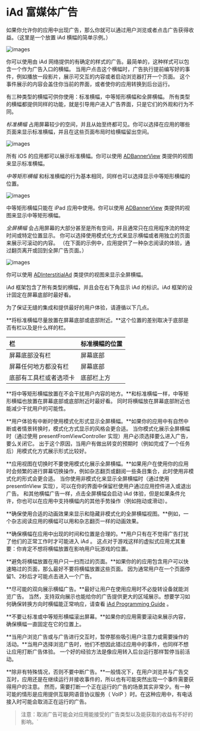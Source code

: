 # iAd 富媒体广告

如果你允许你的应用中出现广告，那么你就可以通过用户浏览或者点击广告获得收益。（这里是一个放置 iAd 横幅的简单示例。） 

![images](images/iad_intro_2x.png)

你可以使用由 iAd 网络提供的有确定的样式的广告。最简单的，这种样式可以包含一个作为广告入口的横幅。
当用户点击这个横幅时，广告执行提前编写好的事件，例如播放一段影片，展示可交互的内容或者启动浏览器打开一个页面。
这个事件展示的内容会盖住你当前的界面，或者使你的应用转换到后台运行。

有三种类型的横幅可供你使用：标准横幅，中等矩形横幅和全屏横幅。
所有类型的横幅都提供同样的功能，就是引导用户进入广告界面，只是它们的外观和行为不同。

*标准横幅* 占用屏幕较少的空间，并且从始至终都可见。你可以选择在应用的哪些页面来显示标准横幅，并且在这些页面布局时给横幅留出空间。

![images](images/standard_iad_banner_2x.png)
 
所有 iOS 的应用都可以展示标准横幅。你可以使用 [ADBannerView](https://developer.apple.com/library/ios/documentation/UserExperience/Reference/ADBannerView_Ref/index.html#//apple_ref/occ/cl/ADBannerView) 类提供的视图来显示标准横幅。

*中等矩形横幅* 和标准横幅的行为基本相同，同样也可以选择显示中等矩形横幅的位置。

![images](images/med_rect_iad_banner_2x.png)
 
中等矩形横幅只能在 iPad 应用中使用。你可以使用 [ADBannerView](https://developer.apple.com/library/ios/documentation/UserExperience/Reference/ADBannerView_Ref/index.html#//apple_ref/occ/cl/ADBannerView) 类提供的视图来显示中等矩形横幅。

*全屏横幅* 会占用屏幕的大部分甚至是所有空间，并且通常只在应用程序流的特定时间或特定位置显示。
你可以选择使用模式化方式来显示横幅或者用独立的页面来展示可滚动的内容。
（在下面的示例中，应用提供了一种杂志阅读的体验，通过翻页离开或回到全屏广告页面。）

![images](images/fullscreen_iad_portrait_2x.png)
 
你可以使用 [ADInterstitialAd](https://developer.apple.com/library/ios/documentation/iAd/Reference/ADInterstitialAd_Ref/index.html#//apple_ref/occ/cl/ADInterstitialAd) 类提供的视图来显示全屏横幅。

iAd 框架包含了所有类型的横幅，并且会在右下角显示 iAd 的标识。iAd 框架的设计固定在屏幕底部时最好看。

为了保证无缝的集成和提供最好的用户体验，请遵循以下几点。

**将标准横幅尽量放置在屏幕底部或底部附近。**这个位置的差别取决于底部是否有栏以及是什么样的栏。

| 栏 | 标准横幅的位置 |
| :------ |:-------|
| 屏幕底部没有栏 | 屏幕底部 |
| 屏幕任何地方都没有栏 | 屏幕底部 |
| 底部有工具栏或者选项卡 | 底部栏上方 |

**将中等矩形横幅放置在不会干扰用户内容的地方。**和标准横幅一样，中等矩形横幅也放置在屏幕底部或底部附近时最好看。
同时将横幅放在屏幕底部附近也能减少干扰用户的可能性。

**用户体验有中断时使用模式化形式显示全屏横幅。**如果你的应用中有自然中断或者情景转换时，模式化方式显示的风格会更合适。
当你模式化展示全屏横幅时（通过使用 presentFromViewController 实现）用户必须选择要么进入广告，要么关闭它。
出于这个原因，当用户有做出转变的预期时（例如完成了一个任务后）用模式化方式展示形式比较好。

**应用视图在切换时不要使用模式化展示全屏横幅。**如果用户在使用你的应用时会频繁的进行屏幕切换操作，例如杂志翻页或翻阅一些条目集合，此时使用非模式化的形式会更合适。
当你使用非模式化来显示全屏横幅时（通过使用 presentInView 实现），可以在你的界面中保留栏使用户通过应用控件进入或退出广告。
和其他横幅广告一样，点击全屏横幅会启动 iAd 体验，但是如果条件允许，你也可以在应用中支持横幅内的其他手势操作（例如拖动或滑动）。

**确保使用合适的动画效果来显示和隐藏非模式化的全屏横幅视图。**例如，一个杂志阅读应用的横幅可以用和杂志翻页一样的动画效果。

**确保横幅在应用中出现的时间和位置是合理的。**用户只有在不觉得广告打扰了他们的正常工作时才可能进入 iAd 。
这点对于游戏这样的虚拟式应用尤其重要：你肯定不想将横幅放置在影响用户玩游戏的位置。

**避免将横幅放置在用户只一扫而过的页面。**如果你的的应用包含用户可以快速略过的页面，那么最好不要将横幅放置这些页面。
因为通常用户在一个页面停留1、2秒后才可能点击进入一个广告。

**尽可能的双向展示横幅广告。**最好让用户在使用应用时不必旋转设备就能浏览广告。
当然，支持双向展示也能给你的广告提供更大的区域展示。想要学习如何确保转换方向时横幅能正常响应，请查看 [iAd Programming Guide](https://developer.apple.com/library/ios/documentation/UserExperience/Conceptual/iAd_Guide/Introduction/Introduction.html#//apple_ref/doc/uid/TP40009881) 。

**不要让标准或中等矩形横幅滚出屏幕。**如果你的应用需要滚动来展示内容，确保横幅一直固定在它的位置上。

**当用户浏览广告或与广告进行交互时，暂停那些吸引用户注意力或需要操作的活动。**当用户选择浏览广告时，他们不想因此错过应用中的事件，也同样不想让应用打断广告体验。
一个好的经验方法是像应用转入后台运行那样暂停当前活动。

**除非有特殊情况，否则不要中断广告。**一般情况下，在用户浏览并与广告交互时，应用还是在继续运行并接收事件的，所以也有可能突然出现一个事件需要获得用户的注意。
然而，需要打断一个正在运行的广告的场景其实非常少。有一种可能的情形是应用提供互联网语音协议服务（ VoIP ）时。在这种应用中，有电话接入时可能会取消正在运行的广告。

>注意：取消广告可能会对应用能接受的广告类型以及能获取的收益有不好的影响。`

